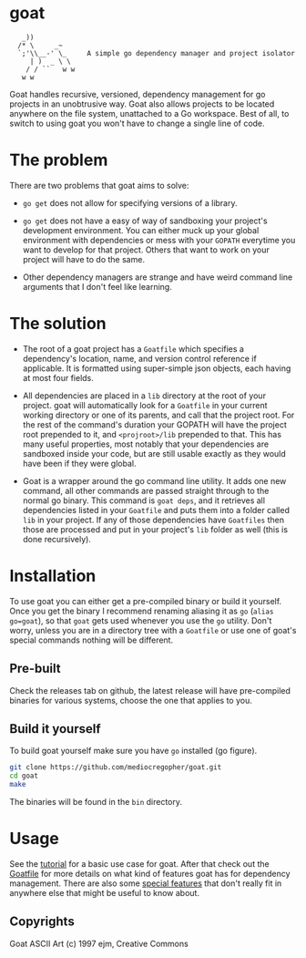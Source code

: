 # goat

       _))
      /* \     _~
      `;'\\__-' \_     A simple go dependency manager and project isolator
         | )  _ \ \
        / / ``   w w
       w w

Goat handles recursive, versioned, dependency management for go projects in an
unobtrusive way. Goat also allows projects to be located anywhere on the file
system, unattached to a Go workspace. Best of all, to switch to using goat you
won't have to change a single line of code.

# The problem

There are two problems that goat aims to solve:

* `go get` does not allow for specifying versions of a library.

* `go get` does not have a easy of way of sandboxing your project's development
  environment. You can either muck up your global environment with dependencies
  or mess with your `GOPATH` everytime you want to develop for that project.
  Others that want to work on your project will have to do the same.

* Other dependency managers are strange and have weird command line arguments
  that I don't feel like learning.

# The solution

* The root of a goat project has a `Goatfile` which specifies a dependency's
  location, name, and version control reference if applicable. It is formatted
  using super-simple json objects, each having at most four fields.

* All dependencies are placed in a `lib` directory at the root of your project.
  goat will automatically look for a `Goatfile` in your current working
  directory or one of its parents, and call that the project root. For the rest
  of the command's duration your GOPATH will have the project root prepended to
  it, and `<projroot>/lib` prepended to that. This has many useful properties,
  most notably that your dependencies are sandboxed inside your code, but are
  still usable exactly as they would have been if they were global.

* Goat is a wrapper around the go command line utility. It adds one new command,
  all other commands are passed straight through to the normal go binary. This
  command is `goat deps`, and it retrieves all dependencies listed in your
  `Goatfile` and puts them into a folder called `lib` in your project. If any of
  those dependencies have `Goatfiles` then those are processed and put in your
  project's `lib` folder as well (this is done recursively).

# Installation

To use goat you can either get a pre-compiled binary or build it yourself. Once
you get the binary I recommend renaming aliasing it as `go` (`alias go=goat`),
so that `goat` gets used whenever you use the `go` utility. Don't worry, unless
you are in a directory tree with a `Goatfile` or use one of goat's special commands
nothing will be different.

## Pre-built

Check the releases tab on github, the latest release will have pre-compiled
binaries for various systems, choose the one that applies to you.

## Build it yourself

To build goat yourself make sure you have `go` installed (go figure).

```bash
git clone https://github.com/mediocregopher/goat.git
cd goat
make
```

The binaries will be found in the `bin` directory.

# Usage

See the [tutorial](/docs/tut.md) for a basic use case for goat. After that
check out the [Goatfile](/docs/goatfile.md) for more details on what kind of
features goat has for dependency management. There are also some
[special features](/docs/special.md) that don't really fit in anywhere else that
might be useful to know about.

## Copyrights

Goat ASCII Art (c) 1997 ejm, Creative Commons

